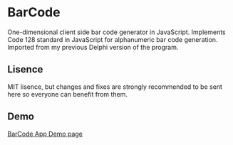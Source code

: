 BarCode
=======

One-dimensional client side bar code generator in JavaScript. Implements Code 128 standard
in JavaScript for alphanumeric bar code generation. Imported from my previous Delphi version of the program.

Lisence
-------
MIT lisence, but changes and fixes are strongly recommended to be sent here so everyone can benefit from them.

Demo
----
[BarCode App Demo page](https://tualon.fi/barcode/)